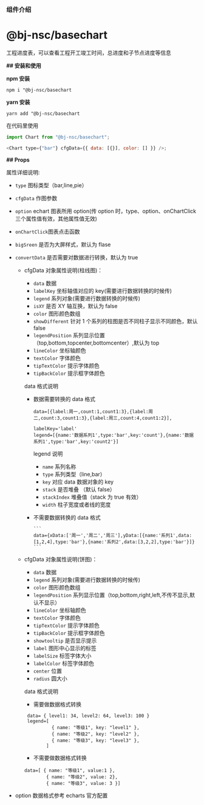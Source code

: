 ### 组件介绍

# @bj-nsc/basechart

工程进度表，可以查看工程开工竣工时间，总进度和子节点进度等信息

**## 安装和使用**

**npm 安装**

```
npm i "@bj-nsc/basechart
```

**yarn 安装**

```
yarn add "@bj-nsc/basechart
```

在代码里使用

```javascript
import Chart from "@bj-nsc/basechart";

<Chart type={"bar"} cfgData={{ data: [{}], color: [] }} />;
```

**## Props**

属性详细说明:

- `type` 图标类型（bar,line,pie）
- `cfgData` 作图参数
- `option` echart 图表所用 option(传 option 时，type、option、onChartClick 三个属性值有效，其他属性值无效)
- `onChartClick`图表点击函数
- `bigSreen` 是否为大屏样式，默认为 flase
- `convertData` 是否需要对数据进行转换，默认为 true

  - cfgData 对象属性说明(柱线图)：

    - `data` 数据
    - `labelKey` 坐标轴值对应的 key(需要进行数据转换的时候传)
    - `legend` 系列对象(需要进行数据转换的时候传)
    - `isXY` 是否 XY 轴互换，默认为 false
    - `color` 图形颜色数组
    - `showDifferent` 针对 1 个系列的柱图是否不同柱子显示不同颜色，默认 false
    - `legendPosition` 系列显示位置（top,bottom,topcenter,bottomcenter）,默认为 top
    - `lineColor` 坐标轴颜色
    - `textColor` 字体颜色
    - `tipTextColor` 提示字体颜色
    - `tipBackColor` 提示框字体颜色

    data 格式说明

    - 数据需要转换的 data 格式

      ```
      data=[{label:周一,count:1,count1:3},{label:周二,count:3,count1:3},{label:周三,count:4,count1:2}],

      labelKey='label'
      legend=[{name:'数据系列1',type:'bar',key:'count'},{name:'数据系列1',type:'bar',key:'count2'}]
      ```

      legend 说明

      - `name` 系列名称
      - `type` 系列类型（line,bar）
      - `key` 对应 data 数据对象的 key
      - `stack` 是否堆叠 （默认 false）
      - `stackIndex` 堆叠值（stack 为 true 有效）
      - `width` 柱子宽度或者线的宽度

    - 不需要数据转换的 data 格式

          ```
          data={xData:['周一','周二','周三'],yData:[{name:'系列1',data:[1,2,4],type:'bar'},{name:'系列2',data:[3,2,2],type:'bar'}]}
          ```

  - cfgData 对象属性说明(饼图)：

    - `data` 数据
    - `legend` 系列对象(需要进行数据转换的时候传)
    - `color` 图形颜色数组
    - `legendPosition` 系列显示位置（top,bottom,right,left,不传不显示,默认不显示）
    - `lineColor` 坐标轴颜色
    - `textColor` 字体颜色
    - `tipTextColor` 提示字体颜色
    - `tipBackColor` 提示框字体颜色
    - `showtooltip` 是否显示提示
    - `label` 图形中心显示的标签
    - `labelSize` 标签字体大小
    - `labelColor` 标签字体颜色
    - `center` 位置
    - `radius` 圆大小


    data 格式说明

    - 需要做数据格式转换

    ```
     data= { level1: 34, level2: 64, level3: 100 }
     legend=[
              { name: "等级1", key: "level1" },
              { name: "等级2", key: "level2" },
              { name: "等级3", key: "level3" },
            ]
    ```

    - 不需要做数据格式转换

    ```
    data=[ { name: "等级1", value:1 },
            { name: "等级2", value: 2},
            { name: "等级3", value: 3 }]
    ```

- option 数据格式参考 echarts 官方配置
